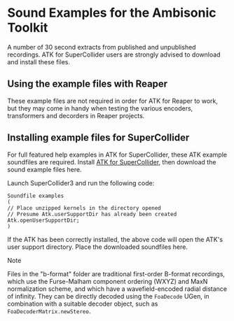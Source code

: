 # Sound Examples for the Ambisonic Toolkit

A number of 30 second extracts from published and unpublished recordings.
ATK for SuperCollider users are strongly advised to download and install these files.

## Using the example files with Reaper

These example files are not required in order for ATK for Reaper to work, but they may come in handy when testing the various encoders, transformers and decorders in Reaper projects.

## Installing example files for SuperCollider

For full featured help examples in ATK for SuperCollider, these ATK example soundfiles are required. Install [ATK for SuperCollider](http://ambisonictoolki.github.io/download/supercollider/), then download the sound example files here.

Launch SuperCollider3 and run the following code:

```
Soundfile examples
(
// Place unzipped kernels in the directory opened
// Presume Atk.userSupportDir has already been created
Atk.openUserSupportDir;
)
```

If the ATK has been correctly installed, the above code will open the ATK's user support directory. Place the downloaded soundfiles here.

> [!NOTE]  
> Files in the "b-format" folder are traditional first-order B-format recordings, which use the Furse-Malham component ordering (WXYZ) and MaxN normalization scheme, and which have a wavefield-encoded radial distance of infinity. They can be directly decoded using the `FoaDecode` UGen, in combination with a suitable decoder object, such as `FoaDecoderMatrix.newStereo`.
